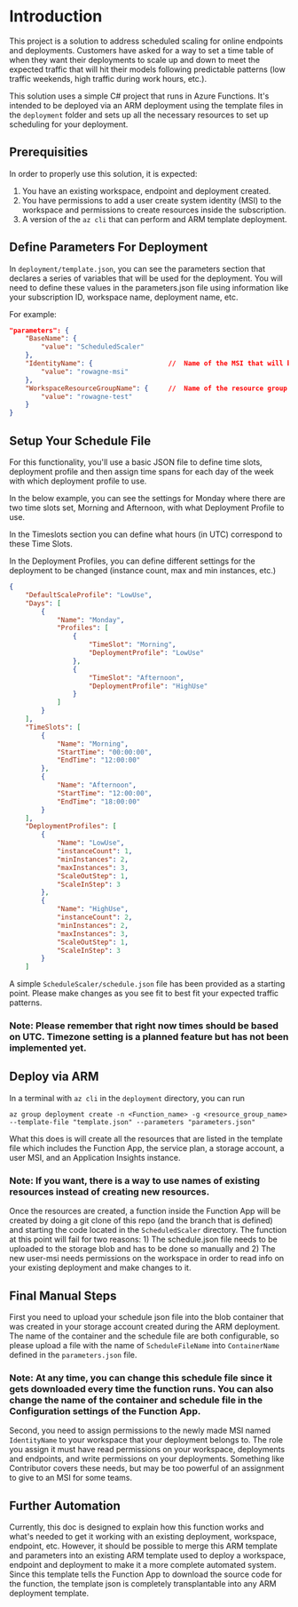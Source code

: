 # Introduction

This project is a solution to address scheduled scaling for online endpoints and deployments. Customers have asked for a way to set a time table of when they want their deployments to scale up and down to meet the expected traffic that will hit their models following predictable patterns (low traffic weekends, high traffic during work hours, etc.).

This solution uses a simple C# project that runs in Azure Functions. It's intended to be deployed via an ARM deployment using the template files in the `deployment` folder and sets up all the necessary resources to set up scheduling for your deployment.

## Prerequisities

In order to properly use this solution, it is expected:

1. You have an existing workspace, endpoint and deployment created.
2. You have permissions to add a user create system identity (MSI) to the workspace and permissions to create resources inside the subscription.
3. A version of the `az cli` that can perform and ARM template deployment.

## Define Parameters For Deployment

In `deployment/template.json`, you can see the parameters section that declares a series of variables that will be used for the deployment. You will need to define these values in the parameters.json file using information like your subscription ID, workspace name, deployment name, etc.

For example:

```json
"parameters": {
    "BaseName": {
        "value": "ScheduledScaler"
    },
    "IdentityName": {                   //  Name of the MSI that will be created. In this example, rowagne-msi.
        "value": "rowagne-msi"
    },
    "WorkspaceResourceGroupName": {     //  Name of the resource group where your workspace lives. In this example, rowagne-test.
        "value": "rowagne-test"
    }
}
```

## Setup Your Schedule File

For this functionality, you'll use a basic JSON file to define time slots, deployment profile and then assign time spans for each day of the week with which deployment profile to use.

In the below example, you can see the settings for Monday where there are two time slots set, Morning and Afternoon, with what Deployment Profile to use.

In the Timeslots section you can define what hours (in UTC) correspond to these Time Slots.

In the Deployment Profiles, you can define different settings for the deployment to be changed (instance count, max and min instances, etc.)

```json
{
    "DefaultScaleProfile": "LowUse",
    "Days": [
        {
            "Name": "Monday",
            "Profiles": [
                {
                    "TimeSlot": "Morning",
                    "DeploymentProfile": "LowUse"
                },
                {
                    "TimeSlot": "Afternoon",
                    "DeploymentProfile": "HighUse" 
                }
            ]
        }
    ],
    "TimeSlots": [
        {
            "Name": "Morning",
            "StartTime": "00:00:00",
            "EndTime": "12:00:00"
        },
        {
            "Name": "Afternoon",
            "StartTime": "12:00:00",
            "EndTime": "18:00:00"
        }
    ],
    "DeploymentProfiles": [
        {
            "Name": "LowUse",
            "instanceCount": 1,
            "minInstances": 2,
            "maxInstances": 3,
            "ScaleOutStep": 1,
            "ScaleInStep": 3
        },
        {
            "Name": "HighUse",
            "instanceCount": 2,
            "minInstances": 2,
            "maxInstances": 3,
            "ScaleOutStep": 1,
            "ScaleInStep": 3
        }
    ]
```

A simple `ScheduleScaler/schedule.json` file has been provided as a starting point. Please make changes as you see fit to best fit your expected traffic patterns.

### Note: Please remember that right now times should be based on UTC. Timezone setting is a planned feature but has not been implemented yet.

## Deploy via ARM

In a terminal with `az cli` in the `deployment` directory, you can run 

`az group deployment create -n <Function_name> -g <resource_group_name> --template-file "template.json" --parameters "parameters.json"`

What this does is will create all the resources that are listed in the template file which includes the Function App, the service plan, a storage account, a user MSI, and an Application Insights instance.

### Note: If you want, there is a way to use names of existing resources instead of creating new resources.

Once the resources are created, a function inside the Function App will be created by doing a git clone of this repo (and the branch that is defined) and starting the code located in the `ScheduledScaler` directory. The function at this point will fail for two reasons: 1) The schedule.json file needs to be uploaded to the storage blob and has to be done so manually and 2) The new user-msi needs permissions on the workspace in order to read info on your existing deployment and make changes to it.

## Final Manual Steps

First you need to upload your schedule json file into the blob container that was created in your storage account created during the ARM deployment. The name of the container and the schedule file are both configurable, so please upload a file with the name of `ScheduleFileName` into `ContainerName` defined in the `parameters.json` file.

### Note: At any time, you can change this schedule file since it gets downloaded every time the function runs. You can also change the name of the container and schedule file in the Configuration settings of the Function App.

Second, you need to assign permissions to the newly made MSI named `IdentityName` to your workspace that your deployment belongs to. The role you assign it must have read permissions on your workspace, deployments and endpoints, and write permissions on your deployments. Something like Contributor covers these needs, but may be too powerful of an assignment to give to an MSI for some teams.

## Further Automation

Currently, this doc is designed to explain how this function works and what's needed to get it working with an existing deployment, workspace, endpoint, etc. However, it should be possible to merge this ARM template and parameters into an existing ARM template used to deploy a workspace, endpoint and deployment to make it a more complete automated system. Since this template tells the Function App to download the source code for the function, the template json is completely transplantable into any ARM deployment template.
